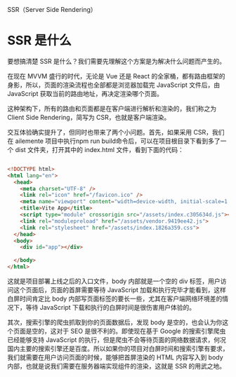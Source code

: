 SSR（Server Side Rendering）

# SSR 是什么

要想搞清楚 SSR 是什么？我们需要先理解这个方案是为解决什么问题而产生的。

在现在 MVVM 盛行的时代，无论是 Vue 还是 React 的全家桶，都有路由框架的身影，所以，页面的渲染流程也全部都是浏览器加载完 JavaScript 文件后，由 JavaScript 获取当前的路由地址，再决定渲染哪个页面。

这种架构下，所有的路由和页面都是在客户端进行解析和渲染的，我们称之为 Client Side Rendering，简写为 CSR，也就是客户端渲染。

交互体验确实提升了，但同时也带来了两个小问题。首先，如果采用 CSR，我们在 ailemente 项目中执行npm run build命令后，可以在项目根目录下看到多了一个 dist 文件夹，打开其中的 index.html 文件，看到下面的代码：

``````html

<!DOCTYPE html>
<html lang="en">
  <head>
    <meta charset="UTF-8" />
    <link rel="icon" href="/favicon.ico" />
    <meta name="viewport" content="width=device-width, initial-scale=1.0" />
    <title>Vite App</title>
    <script type="module" crossorigin src="/assets/index.c305634d.js"></script>
    <link rel="modulepreload" href="/assets/vendor.9419ee42.js">
    <link rel="stylesheet" href="/assets/index.1826a359.css">
  </head>
  <body>
    <div id="app"></div>
    
  </body>
</html>

``````

这就是项目部署上线之后的入口文件，body 内部就是一个空的 div 标签，用户访问这个页面后，页面的首屏需要等待 JavaScript 加载和执行完毕才能看到，这样白屏时间肯定比 body 内部写页面标签的要长一些，尤其在客户端网络环境差的情况下，等待 JavaScript 下载和执行的白屏时间是很伤害用户体验的。

其次，搜索引擎的爬虫抓取到你的页面数据后，发现 body 是空的，也会认为你这个页面是空的，这对于 SEO 是很不利的。即使现在基于 Google 的搜索引擎爬虫已经能够支持 JavaScript 的执行，但是爬虫不会等待页面的网络数据请求，何况国内主要的搜索引擎还是百度。所以如果你的项目对白屏时间和搜索引擎有要求，我们就需要在用户访问页面的时候，能够把首屏渲染的 HTML 内容写入到 body 内部，也就是说我们需要在服务器端实现组件的渲染，这就是 SSR 的用武之地。